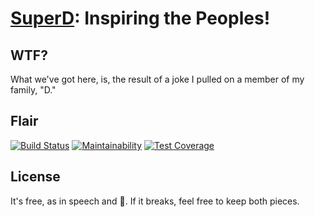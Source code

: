 # [SuperD](http://superd.herokuapp.com): Inspiring the Peoples!

## WTF?

What we've got here, is, the result of a joke I pulled on a member of my family, "D."

## Flair

[![Build Status](https://img.shields.io/travis/stevenharman/superd.svg)](https://travis-ci.org/stevenharman/superd)
[![Maintainability](https://api.codeclimate.com/v1/badges/6d09639a3aa7080ef761/maintainability)](https://codeclimate.com/github/stevenharman/superd/maintainability)
[![Test Coverage](https://api.codeclimate.com/v1/badges/6d09639a3aa7080ef761/test_coverage)](https://codeclimate.com/github/stevenharman/superd/test_coverage)

## License

It's free, as in speech and :beer:. If it breaks, feel free to keep both pieces.
